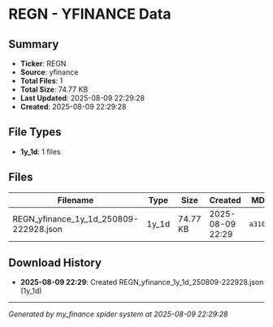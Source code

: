 # REGN - YFINANCE Data

## Summary
- **Ticker**: REGN
- **Source**: yfinance
- **Total Files**: 1
- **Total Size**: 74.77 KB
- **Last Updated**: 2025-08-09 22:29:28
- **Created**: 2025-08-09 22:29:28

## File Types
- **1y_1d**: 1 files

## Files

| Filename | Type | Size | Created | MD5 Hash |
|----------|------|------|---------|----------|
| REGN_yfinance_1y_1d_250809-222928.json | 1y_1d | 74.77 KB | 2025-08-09 22:29 | `a3106aba...` |

## Download History

- **2025-08-09 22:29**: Created REGN_yfinance_1y_1d_250809-222928.json (1y_1d)

---
*Generated by my_finance spider system at 2025-08-09 22:29:28*
